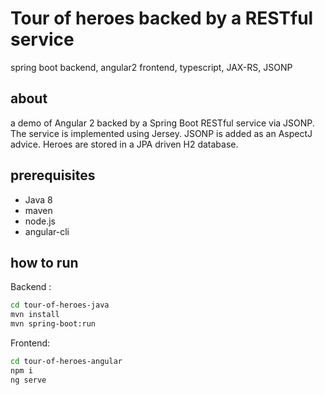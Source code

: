 # Tour of heroes backed by a RESTful service

spring boot backend, angular2 frontend, typescript, JAX-RS, JSONP

## about
a demo of Angular 2 backed by a Spring Boot RESTful service via JSONP. The service is implemented using Jersey. JSONP is added as an AspectJ advice. Heroes are stored in a JPA driven H2 database.

## prerequisites
- Java 8
- maven
- node.js
- angular-cli

## how to run
Backend :
```bash
cd tour-of-heroes-java
mvn install
mvn spring-boot:run
```
Frontend:
```bash
cd tour-of-heroes-angular
npm i
ng serve
```
